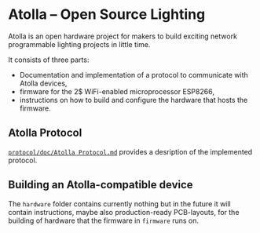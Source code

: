 # Atolla – Open Source Lighting

Atolla is an open hardware project for makers to build exciting network
programmable lighting projects in little time.

It consists of three parts:
* Documentation and implementation of a protocol to communicate with Atolla devices,
* firmware for the 2$ WiFi-enabled microprocessor ESP8266,
* instructions on how to build and configure the hardware that hosts the firmware.

## Atolla Protocol
[`protocol/doc/Atolla Protocol.md`](https://github.com/krachzack/atolla/blob/develop/protocol/doc/Atolla%20Protocol.md) provides a desription of the implemented
protocol.

## Building an Atolla-compatible device
The `hardware` folder contains currently nothing but in the future it will
contain instructions, maybe also production-ready PCB-layouts, for the building
of hardware that the firmware in `firmware` runs on.
